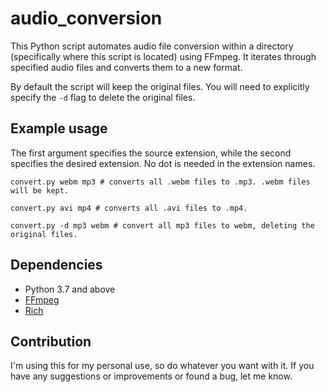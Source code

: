# audio_conversion
This Python script automates audio file conversion within a directory (specifically where this script is located) using FFmpeg. It iterates through specified audio files and converts them to a new format.

By default the script will keep the original files.
You will need to explicitly specify the `-d` flag to delete the original files.

## Example usage
The first argument specifies the source extension, while the second specifies the desired extension. No dot is needed in the extension names.
```shell
convert.py webm mp3 # converts all .webm files to .mp3. .webm files will be kept.

convert.py avi mp4 # converts all .avi files to .mp4.

convert.py -d mp3 webm # convert all mp3 files to webm, deleting the original files.
```

## Dependencies
- Python 3.7 and above
- [FFmpeg](https://ffmpeg.org/download.html)
- [Rich](https://github.com/willmcgugan/rich)

## Contribution
I'm using this for my personal use, so do whatever you want with it.
If you have any suggestions or improvements or found a bug, let me know.
